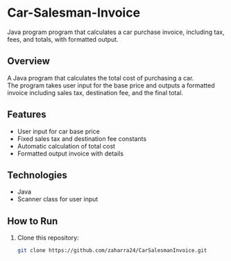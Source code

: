# Car-Salesman-Invoice
Java program program that calculates a car purchase invoice, including tax, fees, and totals, with formatted output.

## Overview
A Java program that calculates the total cost of purchasing a car.  
The program takes user input for the base price and outputs a formatted invoice including sales tax, destination fee, and the final total.

## Features
- User input for car base price  
- Fixed sales tax and destination fee constants  
- Automatic calculation of total cost  
- Formatted output invoice with details

## Technologies
- Java  
- Scanner class for user input

## How to Run
1. Clone this repository:
   ```bash
   git clone https://github.com/zaharra24/CarSalesmanInvoice.git

